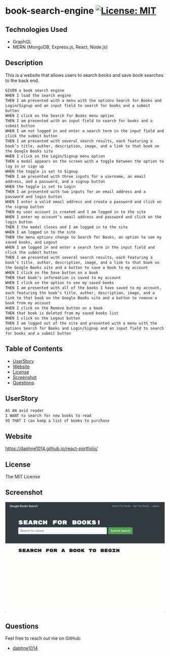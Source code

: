 # book-search-engine [![License: MIT](https://img.shields.io/badge/License-MIT-yellow.svg)](https://opensource.org/licenses/MIT)

## Technologies Used

* GraphQL
* MERN (MongoDB, Express.js, React, Node.js)

## Description 

This is a website that allows users to search books and save book searches to the back end.
```
GIVEN a book search engine
WHEN I load the search engine
THEN I am presented with a menu with the options Search for Books and Login/Signup and an input field to search for books and a submit button
WHEN I click on the Search for Books menu option
THEN I am presented with an input field to search for books and a submit button
WHEN I am not logged in and enter a search term in the input field and click the submit button
THEN I am presented with several search results, each featuring a book’s title, author, description, image, and a link to that book on the Google Books site
WHEN I click on the Login/Signup menu option
THEN a modal appears on the screen with a toggle between the option to log in or sign up
WHEN the toggle is set to Signup
THEN I am presented with three inputs for a username, an email address, and a password, and a signup button
WHEN the toggle is set to Login
THEN I am presented with two inputs for an email address and a password and login button
WHEN I enter a valid email address and create a password and click on the signup button
THEN my user account is created and I am logged in to the site
WHEN I enter my account’s email address and password and click on the login button
THEN I the modal closes and I am logged in to the site
WHEN I am logged in to the site
THEN the menu options change to Search for Books, an option to see my saved books, and Logout
WHEN I am logged in and enter a search term in the input field and click the submit button
THEN I am presented with several search results, each featuring a book’s title, author, description, image, and a link to that book on the Google Books site and a button to save a book to my account
WHEN I click on the Save button on a book
THEN that book’s information is saved to my account
WHEN I click on the option to see my saved books
THEN I am presented with all of the books I have saved to my account, each featuring the book’s title, author, description, image, and a link to that book on the Google Books site and a button to remove a book from my account
WHEN I click on the Remove button on a book
THEN that book is deleted from my saved books list
WHEN I click on the Logout button
THEN I am logged out of the site and presented with a menu with the options Search for Books and Login/Signup and an input field to search for books and a submit button 
```


## Table of Contents 
- [UserStory](#userstory)
- [Website](#website)
- [License](#license)
- [Screenshot](#screenshot)
- [Questions](#questions)
  

 ## UserStory

```
AS AN avid reader
I WANT to search for new books to read
SO THAT I can keep a list of books to purchase
```
## Website

https://daphne1014.github.io/react-portfolio/

## License 
  
  The MIT License

## Screenshot
  
  ![screenshot image](./screenshot.gif?raw=true "Screenshot") 
   
## Questions
  Feel free to reach out me on GitHub:  
  * [daphne1014](https://github.com/daphne1014)


